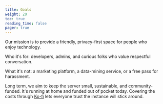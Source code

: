 ```yaml
---
title: Goals
weight: 20
toc: true
reading_time: false
pager: true
---
```


Our mission is to provide a friendly, privacy-first space for people who enjoy technology.

Who it's for: developers, admins, and curious folks who value respectful conversation.

What it's not: a marketing platform, a data-mining service, or a free pass for harassment.

Long term, we aim to keep the server small, sustainable, and community-funded. It's running at home and funded out of pocket today. Covering the costs through [Ko-fi](https://ko-fi.com/goingdark) lets everyone trust the instance will stick around.


